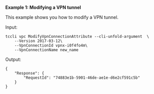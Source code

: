 **Example 1: Modifying a VPN tunnel**

This example shows you how to modify a VPN tunnel.

Input: 

```
tccli vpc ModifyVpnConnectionAttribute --cli-unfold-argument  \
    --Version 2017-03-12\
    --VpnConnectionId vpnx-i0f4fo4m\
    --VpnConnectionName new_name
```

Output: 
```
{
    "Response": {
        "RequestId": "74883e1b-5901-46de-ae1e-d6e2cf591c5b"
    }
}
```

